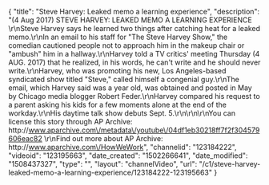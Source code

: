 {
    "title": "Steve Harvey: Leaked memo a learning experience",
    "description": "(4 Aug 2017) STEVE HARVEY: LEAKED MEMO A LEARNING EXPERIENCE \r\nSteve Harvey says he learned two things after catching heat for a leaked memo.\r\nIn an email to his staff for \"The Steve Harvey Show,\" the comedian cautioned people not to approach him in the makeup chair or \"ambush\" him in a hallway.\r\nHarvey told a TV critics' meeting Thursday (4 AUG. 2017) that he realized, in his words, he can't write and he should never write.\r\nHarvey, who was promoting his new, Los Angeles-based syndicated show titled \"Steve,\" called himself a congenial guy.\r\nThe email, which Harvey said was a year old, was obtained and posted in May by Chicago media blogger Robert Feder.\r\nHarvey compared his request to a parent asking his kids for a few moments alone at the end of the workday.\r\nHis daytime talk show debuts Sept. 5.\r\n\r\n\r\nYou can license this story through AP Archive: http:\/\/www.aparchive.com\/metadata\/youtube\/04df1eb30218ff7f2f304579606eac82 \r\nFind out more about AP Archive: http:\/\/www.aparchive.com\/HowWeWork",
    "channelid": "123184222",
    "videoid": "123195663",
    "date_created": "1502266641",
    "date_modified": "1508437327",
    "type": "",
    "layout": "channelVideo",
    "url": "\/c1\/steve-harvey-leaked-memo-a-learning-experience\/123184222-123195663"
}